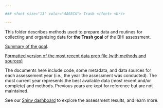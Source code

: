 ```yaml
---

### <font size="13" color="4A68CA"> Trash </font> <br/>

---
```


This folder describes methods used to prepare data and routines for collecting and organizing data for **the Trash goal** of the BHI assessment.

[Summary of the goal](https://github.com/OHI-Baltic/bhi-prep/tree/master/supplement/goal_summaries/TRA.Rmd). 

[Formatted version of the most recent data prep file (with methods and sources)](https://github.com/OHI-Baltic/bhi-prep/tree/master/prep/TRA/v2021/tra_prep.md)

The documents here include code, some metadata, and data sources for each assessement year (i.e., the year the assessment was conducted). The most current year represents the best available data (most recent and/or complete) and methods. Previous years are kept for reference but are not maintained.

See our [Shiny dashboard](https://baltic-ohi.shinyapps.io/dashboard/) to explore the assessment results, and learn more.
